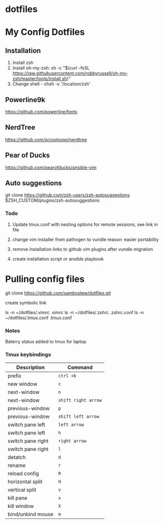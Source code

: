 # dotfiles
# My Config Dotfiles

## Installation 

1. Install zsh
2. Install oh-my-zsh:
sh -c "$(curl -fsSL https://raw.githubusercontent.com/robbyrussell/oh-my-zsh/master/tools/install.sh)"
3. Change shell - chsh -s '/location/zsh'

## Powerline9k

https://github.com/powerline/fonts

## NerdTree

https://github.com/scrooloose/nerdtree

## Pear of Ducks

https://github.com/pearofducks/ansible-vim

## Auto suggestions

git clone https://github.com/zsh-users/zsh-autosuggestions $ZSH_CUSTOM/plugins/zsh-autosuggestions


### Todo

1. Update tmux.conf with nesting options for remote sessions, see link in file

2. change vim installer from pathogen to vundle
reason: easier portability

3. remove installation links to github vim plugins after vundle migration

4. create installation script or ansible playbook


# Pulling config files

git clone https://github.com/sambostew/dotfiles.git

create symbolic link

ls -n ~/dotfiles/.vimrc .vimrc
ls -n ~/dotfiles/.zshrc .zshrc.conf
ls -n ~/dotfiles/.tmux.conf .tmux.conf

### Notes

Baterry status added to tmux for laptop


### Tmux keybindings

| Description | Command |
| ---     | ---         |
| prefix  | `ctrl +b`     |
| new window | `c`|
| next-window | `n` |
| next-window | `shift right arrow`|
| previous-window | `p` |
| previous-window | `shift left arrow` |
| switch pane left | `left arrow` |
| switch pane left | `h` |
| switch pane right| `right arrow`|
| switch pane right| `l` |
| detatch |`d` |
| rename     | `r`      |
| reload config     | `R`      |
| horizontal split     | `H`|
| vertical split  | `v`|
| kill pane | `x` |
| kill window | `X` |
| bind/unbind mouse | `m` |
